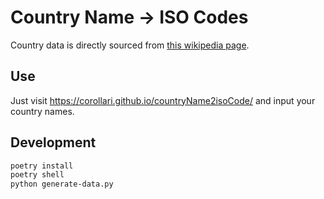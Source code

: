 # Country Name -> ISO Codes
Country data is directly sourced from [this wikipedia page](https://en.wikipedia.org/wiki/List_of_ISO_3166_country_codes).

## Use
Just visit https://corollari.github.io/countryName2isoCode/ and input your country names.

## Development
```bash
poetry install
poetry shell
python generate-data.py
```
